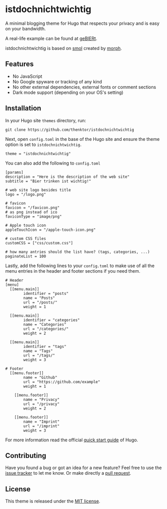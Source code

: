 # istdochnichtwichtig

A minimal blogging theme for Hugo that respects your privacy and is easy on your bandwidth.

A real-life example can be found at [geBIERt](https://www.gebiert.de).

istdochnichtwichtig is based on [smol](https://github.com/colorchestra/smol) created by [morph](https://morph.sh/).


## Features

- No JavaScript
- No Google spyware or tracking of any kind
- No other external dependencies, external fonts or comment sections
- Dark mode support (depending on your OS's setting)

## Installation

In your Hugo site `themes` directory, run:

```
git clone https://github.com/thenktor/istdochnichtwichtig
```

Next, open `config.toml` in the base of the Hugo site and ensure the theme option is set to `istdochnichtwichtig`.

```
theme = "istdochnichtwichtig"
```

You can also add the following to `config.toml`

```
[params]
description = "Here is the description of the web site"
subtitle = "Bier trinken ist wichtig!"

# web site logo besides title
logo = "/logo.png"

# favicon
favicon = "/favicon.png"
# as png instead of ico
faviconType = "image/png"

# Apple touch icon
appleTouchIcon = "/apple-touch-icon.png"

# custom CSS files
customCSS = ["css/custom.css"]

# how many antries should the list have? (tags, categories, ...)
paginateList = 100
```

Lastly, add the following lines to your `config.toml` to make use of all the menu entries in the header and footer sections if you need them.

```
# Header
[menu]
  [[menu.main]]
        identifier = "posts"
        name = "Posts"
        url = "/posts/"
        weight = 1 

  [[menu.main]]
        identifier = "categories"
        name = "Categories"
        url = "/categories/"
        weight = 2 

  [[menu.main]]
        identifier = "tags"
        name = "Tags"
        url = "/tags/"
        weight = 3

# Footer
  [[menu.footer]]
        name = "Github"
        url = "https://github.com/example"
        weight = 1 

    [[menu.footer]]
        name = "Privacy"
        url = "/privacy"
        weight = 2 

    [[menu.footer]]
        name = "Imprint"
        url = "/imprint"
        weight = 3 

```

For more information read the official [quick start guide](https://gohugo.io/getting-started/quick-start/) of Hugo.

## Contributing

Have you found a bug or got an idea for a new feature? Feel free to use the [issue tracker](https://github.com/thenktor/istdochnichtwichtig/issues) to let me know. Or make directly a [pull request](https://github.com/thenktor/istdochnichtwichtig/pulls).

## License

This theme is released under the [MIT license](https://github.com/thenktor/istdochnichtwichtig/blob/master/LICENSE).
